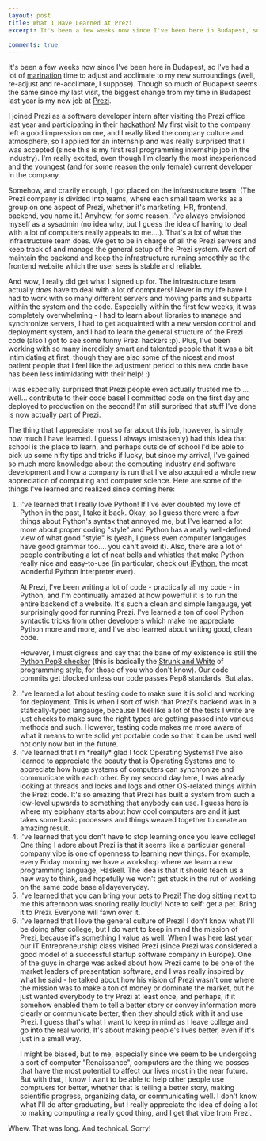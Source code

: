 ```yaml
---
layout: post
title: What I Have Learned At Prezi
excerpt: It's been a few weeks now since I've been here in Budapest, so I've had a lot of <a href="http://upload.wikimedia.org/wikipedia/commons/b/bb/Chicken_thighs_in_marinade.jpg">marination</a> time to adjust and acclimate to my new surroundings (well, re-adjust and re-acclimate, I suppose).  Though so much of Budapest seems the same since my last visit, the biggest change from my time in Budapest last year is my new job at <a href="http://www.prezi.com/">Prezi</a>. 

comments: true
---
```


It's been a few weeks now since I've been here in Budapest, so I've had a lot of <a href="http://upload.wikimedia.org/wikipedia/commons/b/bb/Chicken_thighs_in_marinade.jpg">marination</a> time to adjust and acclimate to my new surroundings (well, re-adjust and re-acclimate, I suppose).  Though so much of Budapest seems the same since my last visit, the biggest change from my time in Budapest last year is my new job at <a href="http://www.prezi.com/">Prezi</a>.  

I joined Prezi as a software developer intern after visiting the Prezi office last year and participating in their <a href="http://www.youtube.com/watch?v=txTswZsbiDA">hackathon</a>!  My first visit to the company left a good impression on me, and I really liked the company culture and atmosphere, so I applied for an internship and was really surprised that I was accepted (since this is my first real programming internship job in the industry).  I'm really excited, even though I'm clearly the most inexperienced and the youngest (and for some reason the only female) current developer in the company.  

Somehow, and crazily enough, I got placed on the infrastructure team.  (The Prezi company is divided into teams, where each small team works as a group on one aspect of Prezi, whether it's marketing, HR, frontend, backend, you name it.) Anyhow, for some reason, I've always envisioned myself as a sysadmin (no idea why, but I guess the idea of having to deal with a lot of computers really appeals to me....).  That's a lot of what the infrastructure team does.  We get to be in charge of all the Prezi servers and keep track of and manage the general setup of the Prezi system.  We sort of maintain the backend and keep the infrastructure running smoothly so the frontend website which the user sees is stable and reliable.  

And wow, I really did get what I signed up for.  The infrastructure team actually *does* have to deal with a lot of computers!  Never in my life have I had to work with so many different servers and moving parts and subparts within the system and the code.  Especially within the first few weeks, it was completely overwhelming - I had to learn about libraries to manage and synchronize servers, I had to get acquainted with a new version control and deployment system, and I had to learn the general structure of the Prezi code (also I got to see some funny Prezi hackers :p).  Plus, I've been working with so many incredibly smart and talented people that it was a bit intimidating at first, though they are also some of the nicest and most patient people that I feel like the adjustment period to this new code base has been less intimidating with their help!  :)

I was especially surprised that Prezi people even actually trusted me to ... well... contribute to their code base!  I committed code on the first day and deployed to production on the second!  I'm still surprised that stuff I've done is now actually part of Prezi.

The thing that I appreciate most so far about this job, however, is simply how much I have learned.  I guess I always (mistakenly) had this idea that school is the place to learn, and perhaps outside of school I'd be able to pick up some nifty tips and tricks if lucky, but since my arrival, I've gained so much more knowledge about the computing industry and software development and how a company is run that I've also acquired a whole new appreciation of computing and computer science.  Here are some of the things I've learned and realized since coming here:
<ol>
<li> I've learned that I really love Python!  If I've ever doubted my love of Python in the past, I take it back.  Okay, so I guess there were a few things about Python's syntax that annoyed me, but I've learned a lot more about proper coding "style" and Python has a really well-defined view of what good "style" is (yeah, I guess even computer langauges have good grammar too.... you can't avoid it). Also, there are a lot of people contributing a lot of neat bells and whistles that make Python really nice and easy-to-use (in particular, check out <a href="http://ipython.org/">iPython</a>, the most wonderful Python interpreter ever).

At Prezi, I've been writing a lot of code - practically all my code - in Python, and I'm continually amazed at how powerful it is to run the entire backend of a website.  It's such a clean and simple langauge, yet surprisingly good for running Prezi.  I've learned a ton of cool Python syntactic tricks from other developers which make me appreciate Python more and more, and I've also learned about writing good, clean code.  


However, I must digress and say that the bane of my existence is still the <a href="http://www.python.org/dev/peps/pep-0008/">Python Pep8 checker</a> (this is basically the <a href="http://xkcd.com/923/">Strunk and White</a> of programming style, for those of you who don't know).  Our code commits get blocked unless our code passes Pep8 standards.  But alas.

<li> I've learned a lot about testing code to make sure it is solid and working for deployment.  This is when I sort of wish that Prezi's backend was in a statically-typed langauge, because I feel like a lot of the tests I write are just checks to make sure the right types are getting passed into various methods and such.  However, testing code makes me more aware of what it means to write solid yet portable code so that it can be used well not only now but in the future.

<li> I've learned that I'm *really* glad I took Operating Systems!  I've also learned to appreciate the beauty that is Operating Systems and to appreciate how huge systems of computers can synchronize and communicate with each other.  By my second day here, I was already looking at threads and locks and logs and other OS-related things within the Prezi code.  It's so amazing that Prezi has built a system from such a low-level upwards to something that anybody can use.  I guess here is where my epiphany starts about how cool computers are and it just takes some basic processes and things weaved together to create an amazing result.

<li> I've learned that you don't have to stop learning once you leave college!  One thing I adore about Prezi is that it seems like a particular general company vibe is one of openness to learning new things.  For example, every Friday morning we have a workshop where we learn a new programming language, Haskell.  The idea is that it should teach us a new way to think, and hopefully we won't get stuck in the rut of working on the same code base alldayeveryday.

<li> I've learned that you can bring your pets to Prezi!  The dog sitting next to me this afternoon was snoring really loudly!  Note to self:  get a pet.  Bring it to Prezi.  Everyone will fawn over it.

<li> I've learned that I love the general culture of Prezi!  I don't know what I'll be doing after college, but I do want to keep in mind the mission of Prezi, because it's something I value as well.  When I was here last year, our IT Entrepreneurship class visited Prezi (since Prezi was considered a good model of a successful startup software company in Europe).  One of the guys in charge was asked about how Prezi came to be one of the market leaders of presentation software, and I was really inspired by what he said - he talked about how his vision of Prezi wasn't one where the mission was to make a ton of money or dominate the market, but he just wanted everybody to try Prezi at least once, and perhaps, if it somehow enabled them to tell a better story or convey information more clearly or communicate better, then they should stick with it and use Prezi.  I guess that's what I want to keep in mind as I leave college and go into the real world.  It's about making people's lives better, even if it's just in a small way.

I might be biased, but to me, especially since we seem to be undergoing a sort of computer "Renaissance", computers are the thing we posses that have the most potential to affect our lives most in the near future. But with that, I know I want to be able to help other people use comptuers for better, whether that is telling a better story, making scientific progress, organizing data, or communicating well.  I don't know what I'll do after graduating, but I really appreciate the idea of doing a lot to making computing a really good thing, and I get that vibe from Prezi. 
</ol> 

Whew.  That was long.  And technical.  Sorry!